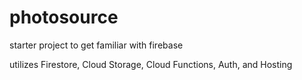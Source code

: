 # photosource

starter project to get familiar with firebase

utilizes Firestore, Cloud Storage, Cloud Functions, Auth, and Hosting
